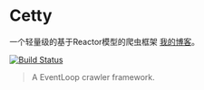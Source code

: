 # Cetty

一个轻量级的基于Reactor模型的爬虫框架 [我的博客](http://blog.jibug.com/)。

[![Build Status](https://www.travis-ci.org/heyingcai/cetty.svg?branch=master)](https://travis-ci.org/heyingcai/cetty)

>A EventLoop crawler framework. 